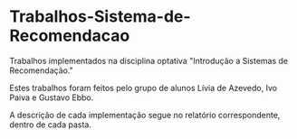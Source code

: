 # Trabalhos-Sistema-de-Recomendacao
Trabalhos implementados na disciplina optativa "Introdução a Sistemas de Recomendação."

Estes trabalhos foram feitos pelo grupo de alunos Lívia de Azevedo, Ivo Paiva e Gustavo Ebbo.

A descrição de cada implementação segue no relatório correspondente, dentro de cada pasta.
